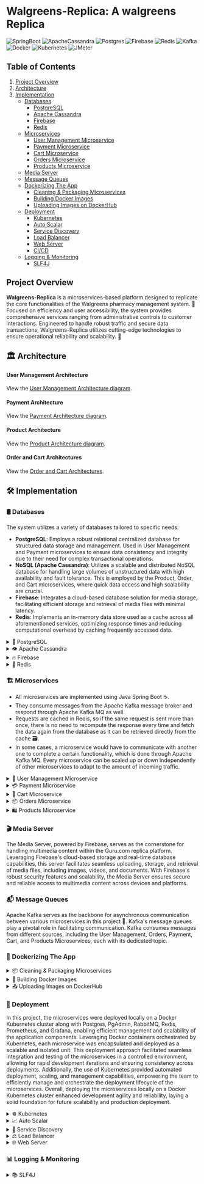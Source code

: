 # Walgreens-Replica: A walgreens Replica

![SpringBoot](https://img.shields.io/badge/Spring_Boot-F2F4F9?style=for-the-badge&logo=spring-boot)
![ApacheCassandra](https://img.shields.io/badge/cassandra-%231287B1.svg?style=for-the-badge&logo=apache-cassandra&logoColor=white)
![Postgres](https://img.shields.io/badge/postgres-%23316192.svg?style=for-the-badge&logo=postgresql&logoColor=white)
![Firebase](https://img.shields.io/badge/firebase-FFA611.svg?style=for-the-badge&logo=firebase&logoColor=white)
![Redis](https://img.shields.io/badge/redis-%23DD0031.svg?style=for-the-badge&logo=redis&logoColor=white)
![Kafka](https://img.shields.io/badge/Kafka-%23FF6600.svg?style=for-the-badge&logo=apachekafka&logoColor=white)
![Docker](https://img.shields.io/badge/Docker-2CA5E0?style=for-the-badge&logo=docker&logoColor=white)
![Kubernetes](https://img.shields.io/badge/Kubernetes-326CE5?style=for-the-badge&logo=Kubernetes&logoColor=white)
![JMeter](https://img.shields.io/badge/JMeter-D22128?style=for-the-badge&logo=apachejmeter&logoColor=white)



## Table of Contents

1. [Project Overview](#project-overview)
2. [Architecture](#architecture)
3. [Implementation](#implementation)
   - [Databases](#databases)
     - [PostgreSQL](#postgreSQL)
     - [Apache Cassandra](#apache-cassandra)
     - [Firebase](#firebase)
     - [Redis](#redis)
   - [Microservices](#microservices)
     - [User Management Microservice](#user-management-microservice)
     - [Payment Microservice](#payment-microservice)
     - [Cart Microservice](#cart-microservice)
     - [Orders Microservice](#orders-microservice)
     - [Products Microservice](#products-microservice)
   - [Media Server](#media-server)
   - [Message Queues](#message-queues)
   - [Dockerizing The App](#dockerizing-the-app)
     - [Cleaning & Packaging Microservices](#cleaning-&-packaging-microservices) 
     - [Building Docker Images](#building-docker-images)
     - [Uploading Images on DockerHub](#uploading-image-dockerhub)
   - [Deployment](#deployment)
     - [Kubernetes](#kubernetes)
     - [Auto Scalar](#auto-scalar)
     - [Service Discovery](#service-discovery)
     - [Load Balancer](#load-balancer)
     - [Web Server](#web-server)
     - [CI/CD](#contionous-integration)
   - [Logging & Monitoring](#logging&monitoring)
     - [SLF4J](#slf4j)


## Project Overview

**Walgreens-Replica** is a microservices-based platform designed to replicate the core functionalities of the Walgreens pharmacy management system. 🏥 Focused on efficiency and user accessibility, the system provides comprehensive services ranging from administrative controls to customer interactions. Engineered to handle robust traffic and secure data transactions, Walgreens-Replica utilizes cutting-edge technologies to ensure operational reliability and scalability. 🌟

## 🏛️ Architecture

#### User Management Architecture

View the [User Management Architecture diagram](https://drive.google.com/file/d/1HI00kpG8-NS1b66_aAPfi-HBECqZjdIW/view?usp=sharing).

#### Payment Architecture

View the [Payment Architecture diagram](https://drive.google.com/file/d/1w_wqur5WADjQbF_G26jKbfrpmjmf4vMO/view?usp=sharing).

#### Product Architecture

View the [Product Architecture diagram](https://drive.google.com/file/d/1jsrCwFj9r7thlRNdVK2F2TypnOXnf6hC/view?usp=sharing).

#### Order and Cart Architectures

View the [Order and Cart Architectures](https://drive.google.com/file/d/1w2W2aP3YkwUcmH1aQBfH3rc9zjihwPQT/view?usp=sharing).




## 🛠️ Implementation

### 🛢️ Databases
The system utilizes a variety of databases tailored to specific needs:

- **PostgreSQL**: Employs a robust relational centralized database for structured data storage and management. Used in User Management and Payment microservices to ensure data consistency and integrity due to their need for complex transactional operations.
- **NoSQL (Apache Cassandra)**: Utilizes a scalable and distributed NoSQL database for handling large volumes of unstructured data with high availability and fault tolerance. This is employed by the Product, Order, and Cart microservices, where quick data access and high scalability are crucial.
- **Firebase**: Integrates a cloud-based database solution for media storage, facilitating efficient storage and retrieval of media files with minimal latency.
- **Redis**: Implements an in-memory data store used as a cache across all aforementioned services, optimizing response times and reducing computational overhead by caching frequently accessed data.

<details>
   <summary>
      🐘 PostgreSQL
   </summary>
  In the system architecture, PostgreSQL is employed for the User Management and Payment microservices, which require consistent and reliable data handling capabilities. This centralized database supports complex queries and transactions, ensuring data integrity and consistency necessary for sensitive operations such as user data management and financial transactions.
</details>

<details>
   <summary>
      👁 Apache Cassandra
   </summary>
  Apache Cassandra is chosen for the Product, Order, and Cart microservices due to its high performance in environments that demand scalability and high-speed access to large volumes of data. Its distributed nature supports rapid growth and data distribution across multiple nodes, ensuring reliability and speed during high-demand periods.
</details>

<details>
   <summary>
      🔥 Firebase
   </summary>
  Firebase serves as the media server for the system, providing a cloud-based solution for storing and serving media content. Its real-time database and storage capabilities enable seamless integration with the application, allowing users to upload, retrieve, and stream media files with minimal latency. Firebase's scalability and reliability ensure uninterrupted access to media content, while its authentication and security features safeguard sensitive data. By leveraging Firebase as a media server, the system delivers a seamless and responsive multimedia experience to users across platforms.
</details>

<details>
   <summary>
      💾 Redis
   </summary>
  Redis plays a pivotal role in the system architecture, serving as a high-performance caching layer for optimizing data access and response times. Utilized across various microservices, Redis efficiently stores and retrieves frequently accessed data, such as session information, user preferences, and temporary application state. Its in-memory data storage and support for data structures enable fast and reliable caching, reducing the need for repeated computations and database queries. By leveraging Redis, the system enhances scalability, resilience, and overall performance, ensuring a seamless and responsive user experience. This caching mechanism significantly reduces the load on the database servers, alleviating potential bottlenecks and enhancing overall system performance by minimizing the need for repetitive and resource-intensive database queries.
</details>


### 🏗️ Microservices

- All microservices are implemented using Java Spring Boot ☕.
- They consume messages from the Apache Kafka message broker and respond through Apache Kafka MQ as well.
- Requests are cached in Redis, so if the same request is sent more than once, there is no need to recompute the response every time and fetch the data again from the database as it can be retrieved directly from the cache 🗃️.
- In some cases, a microservice would have to communicate with another one to complete a certain functionality, which is done through Apache Kafka MQ. Every microservice can be scaled up or down independently of other microservices to adapt to the amount of incoming traffic.

<details>
   <summary>
      👥 User Management Microservice
   </summary>
 The User Management Microservice primarily focuses on user authentication (Login & Registration), implemented using Spring Boot Security. This service interacts mainly with PostgreSQL for user data storage and management. Additionally, to optimize authentication performance, the service caches the generated JWT tokens upon successful login in a shared Redis cache. This microservice also handles common operations shared by all users, such as changing usernames/passwords and managing user-related functionalities.
</details>

<details>
   <summary>
      💳 Payment Microservice
   </summary>
   The Payment Microservice handles all aspects of financial transactions within the system, including processing payments, managing wallets, and maintaining transaction history. It employs PostgreSQL due to its strong ACID properties, ensuring data consistency and reliability for all financial operations. To enhance performance, frequently accessed data such as transaction histories and balance checks are cached using Redis, ensuring quick access and a smooth user experience.
</details>

<details>
   <summary>
      🛒 Cart Microservice
   </summary>
   The Cart Microservice manages the shopping cart functionality, allowing users to add, update, or remove products from their cart. This service utilizes a NoSQL database for high performance and scalability, especially suitable for the dynamic nature of cart operations which require high-speed read and write capabilities. Redis is also used to cache cart data, significantly speeding up cart operations and improving response times during high traffic periods.
</details>

<details>
   <summary>
      📦 Orders Microservice
   </summary>
   The Orders Microservice oversees the order processing workflow, from order placement to final delivery tracking. It leverages NoSQL databases to handle large volumes of orders with high availability and fault tolerance. This microservice is optimized for quick access to order data and scalability, using Redis to cache order statuses and summary data for fast retrieval.
</details>

<details>
   <summary>
      🛍️ Products Microservice
   </summary>
   The Products Microservice is responsible for managing product listings, including creating, updating, and deleting product information. It uses NoSQL databases to store product data, ensuring scalability and rapid access when fetching product details. Redis is utilized here to cache frequently accessed data like product prices and descriptions, allowing for efficient and fast user interactions.
</details>




 ### 🎬 Media Server

The Media Server, powered by Firebase, serves as the cornerstone for handling multimedia content within the Guru.com replica platform. Leveraging Firebase's cloud-based storage and real-time database capabilities, this server facilitates seamless uploading, storage, and retrieval of media files, including images, videos, and documents. With Firebase's robust security features and scalability, the Media Server ensures secure and reliable access to multimedia content across devices and platforms. 

### 📬 Message Queues

Apache Kafka serves as the backbone for asynchronous communication between various microservices in this project 🚀. Kafka's message queues play a pivotal role in facilitating communication. Kafka consumes messages from different sources, including the User Management, Orders, Payment, Cart, and Products Microservices, each with its dedicated topic.

### 🐋 Dockerizing The App

<details>
   <summary>
      📦 Cleaning & Packaging Microservices
   </summary>
  To Dockerize the application, the first step involved executing Maven commands to clean and package the microservices. This process entailed running mvn clean to remove any previously compiled artifacts and mvn package to compile the source code, run tests, and package the application into executable .jar files. Each microservice, structured as a Maven project, underwent this meticulous process to ensure that all dependencies were resolved and included in the packaged artifacts. These .jar files served as the executable units encapsulating the microservices, ready for containerization within Docker. This methodical approach laid a solid foundation for seamless integration and deployment within Docker containers.
</details>

<details>
   <summary>
      🔨 Building Docker Images
   </summary>
  After cleaning and packaging the microservices, the next step involved building Docker images for each microservice. This process was accomplished using Dockerfile configurations, which specified the environment and dependencies required to run the microservice within a Docker container. Leveraging Docker's build capabilities, the Docker images were created with efficiency and consistency. Each Docker image encapsulated the packaged microservice artifact, ensuring that it could be executed within a containerized environment. This step ensured that the microservices were properly containerized and ready for deployment across various environments.
</details>

<details>
   <summary>
      📤 Uploading Images on DockerHub
   </summary>
  Once the Docker images for the microservices were built, the final step involved uploading these images to DockerHub. DockerHub served as the central repository for storing and sharing Docker images, providing a convenient platform for managing and distributing containerized applications. Each Docker image was tagged with version information and securely uploaded to DockerHub. This process made the Docker images accessible online and facilitated seamless deployment across different environments. By leveraging DockerHub, it was ensured that the Docker images were readily available for deployment, streamlining the sharing and collaboration of containerized applications.
</details>

### 🚀 Deployment
In this project, the microservices were deployed locally on a Docker Kubernetes cluster along with Postgres, PgAdmin, RabbitMQ, Redis, Prometheus, and Grafana, enabling efficient management and scalability of the application components. Leveraging Docker containers orchestrated by Kubernetes, each microservice was encapsulated and deployed as a scalable and isolated unit. This deployment approach facilitated seamless integration and testing of the microservices in a controlled environment, allowing for rapid development iterations and ensuring consistency across deployments. Additionally, the use of Kubernetes provided automated deployment, scaling, and management capabilities, empowering the team to efficiently manage and orchestrate the deployment lifecycle of the microservices. Overall, deploying the microservices locally on a Docker Kubernetes cluster enhanced development agility and reliability, laying a solid foundation for future scalability and production deployment.

<details>
   <summary>
       ☸ Kubernetes
   </summary>
  The Kubernetes deployment configuration outlines the deployment details for the microservices within the application ecosystem. With a starting replica count of 2, Kubernetes ensures high availability by maintaining two instances of the microservice to handle incoming requests. Pods are selected based on the specified label, ensuring consistency in pod selection and management across the cluster. Each pod is based on a Docker image, configured to expose its own port for incoming traffic. The deployment incorporates a readiness probe, configured to check the "/actuator/health" endpoint of the Spring Boot application (That endpoint is predefined if the app uses spring boot actuator). This probe ensures that the deployed service is fully initialized and ready to accept requests before being added to the load balancer rotation. With an initial delay of 30 seconds and subsequent checks every 10 seconds, Kubernetes waits for the service to become ready before directing traffic to it. This approach prevents premature routing of requests to the service, guaranteeing a seamless user experience once the service is fully operational. Additionally, the deployment specifies resource requests and limits to manage the memory and CPU utilization of the deployed pods effectively. Resource requests are set to 128Mi of memory and 250m of CPU, while resource limits are set to 512Mi of memory and 750m of CPU. By defining these resource constraints, Kubernetes ensures efficient resource utilization and prevents resource contention among pods within the cluster.
</details>

<details>
   <summary>
       📈 Auto Scalar
   </summary>
 Before configuring the Horizontal Pod Autoscaler (HPA) for our microservices within the application ecosystem, we ensured the Kubernetes Metrics Server was enabled to gather resource utilization metrics across the cluster. With this prerequisite in place, The Horizontal Pod Autoscaler (HPA) configuration outlines the scaling behavior for a microservice within the application ecosystem. With a scale target reference to the corresponding Deployment, the HPA ensures dynamic scaling based on resource utilization metrics. The HPA is configured to scale up or down ⬆️⬇️ based on average CPU utilization, targeting a utilization threshold of 80% and scaling up to 5 parallel pod in total (limited to only 5 due to the host machine capabilites and RAM). When resource utilization exceeds this threshold, the HPA initiates scaling actions ⬆️ to increase the number of replicas, ensuring optimal performance and resource utilization. To prevent excessive scaling, the HPA incorporates scaling policies with stabilization windows for both scaling up and scaling down. These policies aim to stabilize the system before initiating scaling actions, avoiding rapid fluctuations in replica counts and ensuring stability under varying workload conditions. Overall, this HPA configuration enables adaptive scaling of microservices based on resource utilization, enhancing efficiency and performance within the Kubernetes cluster.
</details>

<details>
   <summary>
       🔎 Service Discovery
   </summary>
  In Kubernetes, service discovery is a crucial aspect of managing distributed applications. Kubernetes provides built-in service discovery mechanisms that allow applications to locate and communicate with each other dynamically. This is achieved through Kubernetes Services, which act as an abstraction layer to provide a stable endpoint for accessing pods that belong to a specific application. By using labels and selectors, Kubernetes Services automatically discover and route traffic to the appropriate pods, regardless of their underlying infrastructure or location within the cluster. This enables seamless communication between microservices and facilitates the scalability and resilience of distributed applications in Kubernetes environments.
</details>

<details>
   <summary>
       ⚖️ Load Balancer
   </summary>
  In Kubernetes, the built-in Load Balancer functionality is facilitated through the Kubernetes Service object. This component plays a pivotal role in distributing incoming traffic across multiple instances of an application or service deployed within a Kubernetes cluster. The Kubernetes Service abstracts away the complexities of load balancing by providing a stable endpoint, known as a ClusterIP, for accessing pods associated with a specific application or service. By leveraging labels and selectors defined in the Service configuration, Kubernetes dynamically routes incoming traffic to the appropriate pods, ensuring efficient load distribution and high availability. The routing algorithm used by the built-in Kubernetes Load Balancer is typically round-robin, which evenly distributes incoming requests among the available pods. This approach ensures that each pod receives a fair share of the incoming traffic, preventing overloading of any single pod and promoting scalability and resilience within the cluster.
</details>

<details>
   <summary>
       🌐 Web Server
   </summary>
  The Kubernetes Ingress configuration defines the routing rules for incoming HTTP traffic to the NGINX web server within the Kubernetes cluster. Using the Ingress resource, we exposed HTTP and HTTPS routes from outside the cluster to services within the cluster, enabling external access to applications and microservices. In this configuration, the Ingress resource specifies routing rules based on the requested host and URL path. Annotations are used to configure additional behavior, such as rewriting URL paths. The Ingress resource abstracts away the complexities of managing external access to services and provides a centralized configuration for routing HTTP traffic within the Kubernetes cluster.
</details>


### 📊 Logging & Monitoring

<details>
   <summary>
       📚 SLF4J
   </summary>
  We implemented logging functionality using the Simple Logging Facade for Java (SLF4J) framework, a widely adopted logging abstraction layer. This allows us to decouple the logging implementation from the application code, providing flexibility to switch between different logging frameworks such as Logback, Log4j, or Java Util Logging (JUL) without modifying the codebase. Our logging aspect, represented by the AppLogger class, utilizes SLF4J's logger interface to record method invocations, arguments, return values, exectution time, and exceptions. By leveraging SLF4J, we ensure consistent and standardized logging across our microservices, facilitating troubleshooting, monitoring, and performance analysis.
</details>
